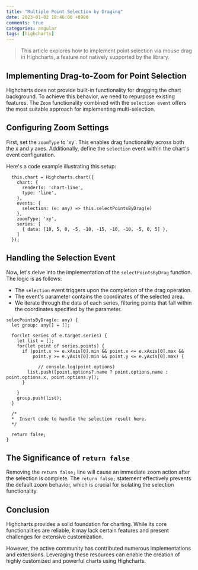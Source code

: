 ```yaml
---
title: "Multiple Point Selection by Draging"
date: 2023-01-02 18:46:00 +0900
comments: true
categories: angular
tags: [highcharts]
---
```


> This article explores how to implement point selection via mouse drag in Highcharts, a feature not natively supported by the library.
> 

## Implementing Drag-to-Zoom for Point Selection

Highcharts does not provide built-in functionality for dragging the chart background. To achieve this behavior, we need to repurpose existing features. The `Zoom` functionality combined with the `selection event` offers the most suitable approach for implementing multi-selection.

## Configuring Zoom Settings

First, set the `zoomType` to 'xy'. This enables drag functionality across both the x and y axes. Additionally, define the `selection` event within the chart's event configuration.

Here's a code example illustrating this setup:

```tsx
  this.chart = Highcharts.chart({
    chart: {
      renderTo: 'chart-line',
      type: 'line',
    },
    events: {
      selection: (e: any) => this.selectPointsByDrag(e)
    },
    zoomType: 'xy',
    series: [
      { data: [10, 5, 0, -5, -10, -15, -10, -10, -5, 0, 5] },
    ]
  });
```

## Handling the Selection Event

Now, let's delve into the implementation of the `selectPointsByDrag` function. The logic is as follows:

- The `selection` event triggers upon the completion of the drag operation.
- The event's parameter contains the coordinates of the selected area.
- We iterate through the data of each series, filtering points that fall within the coordinates specified by the parameter.

```tsx
selecPointsByDrag(e: any) {
  let group: any[] = [];

  for(let series of e.target.series) {
    let list = [];
    for(let point of series.points) {
      if (point.x >= e.xAxis[0].min && point.x <= e.xAxis[0].max &&
          point.y >= e.yAxis[0].min && point.y <= e.yAxis[0].max) {

            // console.log(point.options)
        list.push([point.options?.name ? point.options.name : point.options.x, point.options.y]);
      }

    }
    group.push(list);
  }

  /* 
  *  Insert code to handle the selection result here.
  */

  return false;
}
```

## The Significance of `return false`

Removing the `return false;` line will cause an immediate zoom action after the selection is complete. The `return false;` statement effectively prevents the default zoom behavior, which is crucial for isolating the selection functionality.

## Conclusion

Highcharts provides a solid foundation for charting. While its core functionalities are reliable, it may lack certain features and present challenges for extensive customization.

However, the active community has contributed numerous implementations and extensions. Leveraging these resources can enable the creation of highly customized and powerful charts using Highcharts.
